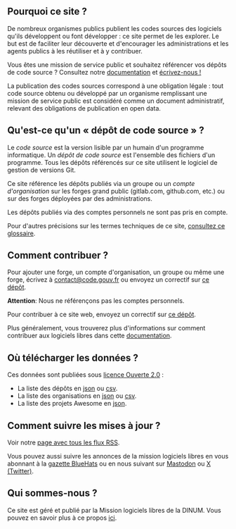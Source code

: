 ## Pourquoi ce site ?

De nombreux organismes publics publient les codes sources des logiciels qu'ils développent ou font développer : ce site permet de les explorer. Le but est de faciliter leur découverte et d'encourager les administrations et les agents publics à les réutiliser et à y contribuer.

<div class="fr-highlight"> <p>Vous êtes une mission de service public et souhaitez référencer vos dépôts de code source ? Consultez notre <a target="new" href="https://code.gouv.fr/documentation/">documentation</a> et <a href="mailto:contact@code.gouv.fr">écrivez-nous !</a> </p> </div>

La publication des codes sources correspond à une obligation légale : tout code source obtenu ou développé par un organisme remplissant une mission de service public est considéré comme un document administratif, relevant des obligations de publication en open data.

## Qu'est-ce qu'un « dépôt de code source » ?

Le *code source* est la version lisible par un humain d'un programme informatique.  Un *dépôt de code source* est l'ensemble des fichiers d'un programme.  Tous les dépôts référencés sur ce site utilisent le logiciel de gestion de versions Git.

Ce site référence les dépôts publiés via un groupe ou un *compte d'organisation* sur les forges grand public (gitlab.com, github.com, etc.) ou sur des forges déployées par des administrations.

Les dépôts publiés via des comptes personnels ne sont pas pris en compte.

Pour d'autres précisions sur les termes techniques de ce site, [consultez ce glossaire](https://code.gouv.fr/documentation/#glossaire).

## Comment contribuer ?

Pour ajouter une forge, un compte d'organisation, un groupe ou même une forge, écrivez à [contact@code.gouv.fr](mailto:contact@code.gouv.fr) ou envoyez un correctif sur [ce dépôt](https://github.com/codegouvfr/codegouvfr-data/).

**Attention**: Nous ne référençons pas les comptes personnels.

Pour contribuer à ce site web, envoyez un correctif sur [ce dépôt](https://github.com/codegouvfr/codegouvfr-sources).

Plus généralement, vous trouverez plus d'informations sur comment contribuer aux logiciels libres dans cette [documentation](https://code.gouv.fr/documentation/#/publier).

## Où télécharger les données ?

Ces données sont publiées sous [licence Ouverte 2.0](https://spdx.org/licenses/etalab-2.0.html) :

* La liste des dépôts en [json](/data/codegouvfr-repositories.json) ou [csv](/data/codegouvfr-repositories.csv).
* La liste des organisations en [json](/data/codegouvfr-organizations.json) ou [csv](/data/codegouvfr-organizations.csv).
* La liste des projets Awesome en [json](/data/awesome.json).

## Comment suivre les mises à jour ?

Voir notre [page avec tous les flux RSS](#/feeds).

Vous pouvez aussi suivre les annonces de la mission logiciels libres en vous abonnant à la [gazette BlueHats](https://code.gouv.fr/fr/bluehats/tags/gazette//) ou en nous suivant sur [Mastodon](https://social.numerique.gouv.fr/@codegouvfr) ou [X (Twitter)](https://x.com/codegouvfr).

## Qui sommes-nous ?

Ce site est géré et publié par la Mission logiciels libres de la DINUM. Vous pouvez en savoir plus à ce propos [ici](https://code.gouv.fr/fr/mission/).
